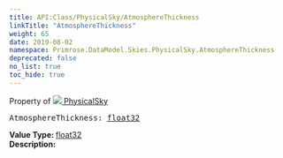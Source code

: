 ```yaml
---
title: API:Class/PhysicalSky/AtmosphereThickness
linkTitle: "AtmosphereThickness"
weight: 65
date: 2019-08-02
namespace: Primrose.DataModel.Skies.PhysicalSky.AtmosphereThickness
deprecated: false
no_list: true
toc_hide: true
---
```

Property of <a href="/docs/api-reference/Class/PhysicalSky"><img src="/icons/silk/sky.png"/>&nbsp;PhysicalSky</a>
<pre class="method-declaration">
AtmosphereThickness: <a class="type" href="/docs/api-reference/System/Primitives#single">float32</a></pre>
<b>Value Type: </b>
<a class="type" href="/docs/api-reference/System/Primitives#single">float32</a>
<br/>
<b>Description: </b>